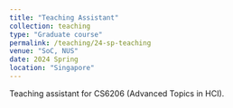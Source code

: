 ```yaml
---
title: "Teaching Assistant"
collection: teaching
type: "Graduate course"
permalink: /teaching/24-sp-teaching
venue: "SoC, NUS"
date: 2024 Spring
location: "Singapore"
---
```


Teaching assistant for CS6206 (Advanced Topics in HCI).

